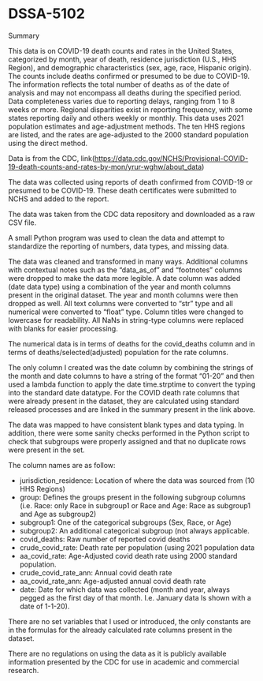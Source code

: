 # DSSA-5102

Summary

This data is on COVID-19 death counts and rates in the United States, categorized by month, year of death, residence jurisdiction (U.S., HHS Region), and demographic characteristics (sex, age, race, Hispanic origin). The counts include deaths confirmed or presumed to be due to COVID-19. The information reflects the total number of deaths as of the date of analysis and may not encompass all deaths during the specified period. Data completeness varies due to reporting delays, ranging from 1 to 8 weeks or more. Regional disparities exist in reporting frequency, with some states reporting daily and others weekly or monthly. This data uses 2021 population estimates and age-adjustment methods. The ten HHS regions are listed, and the rates are age-adjusted to the 2000 standard population using the direct method. 



Data is from the CDC, link(https://data.cdc.gov/NCHS/Provisional-COVID-19-death-counts-and-rates-by-mon/yrur-wghw/about_data)



The data was collected using reports of death confirmed from COVID-19 or presumed to be COVID-19. These death certificates were submitted to NCHS and added to the report.



The data was taken from the CDC data repository and downloaded as a raw CSV file.



A small Python program was used to clean the data and attempt to standardize the reporting of numbers, data types, and missing data.

The data was cleaned and transformed in many ways. Additional columns with contextual notes such as the “data_as_of” and “footnotes” columns were dropped to make the data more legible. A date column was added (date data type) using a combination of the year and month columns present in the original dataset. The year and month columns were then dropped as well. All text columns were converted to “str” type and all numerical were converted to “float” type. Column titles were changed to lowercase for readability. All NaNs in string-type columns were replaced with blanks for easier processing.


The numerical data is in terms of deaths for the covid_deaths column and in terms of deaths/selected(adjusted) population for the rate columns.


The only column I created was the date column by combining the strings of the month and date columns to have a string of the format “01-20” and then used a lambda function to apply the date time.strptime to convert the typing into the standard date datatype. For the COVID death rate columns that were already present in the dataset, they are calculated using standard released processes and are linked in the summary present in the link above.


The data was mapped to have consistent blank types and data typing. In addition, there were some sanity checks performed in the Python script to check that subgroups were properly assigned and that no duplicate rows were present in the set.

The column names are as follow:

- jurisdiction_residence: Location of where the data was sourced from (10 HHS Regions)
- group: Defines the groups present in the following subgroup columns (i.e. Race: only Race in subgroup1 or Race and Age: Race as subgroup1 and Age as subgroup2)
- subgroup1: One of the categorical subgroups (Sex, Race, or Age)
- subgroup2: An additional categorical subgroup (not always applicable.
- covid_deaths: Raw number of reported covid deaths
- crude_covid_rate: Death rate per population (using 2021 population data
- aa_covid_rate: Age-Adjusted covid death rate using 2000 standard population.
- crude_covid_rate_ann: Annual covid death rate
- aa_covid_rate_ann: Age-adjusted annual covid death rate
- date: Date for which data was collected (month and year, always pegged as the first day of that month. I.e. January data Is shown with a date of 1-1-20).


There are no set variables that I used or introduced, the only constants are in the formulas for the already calculated rate columns present in the dataset.


There are no regulations on using the data as it is publicly available information presented by the CDC for use in academic and commercial research.
